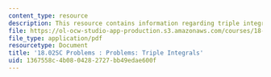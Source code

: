 ```yaml
---
content_type: resource
description: This resource contains information regarding triple integrals.
file: https://ol-ocw-studio-app-production.s3.amazonaws.com/courses/18-02sc-multivariable-calculus-fall-2010/1367558c4b0804282727bb49edae600f_MIT18_02SC_pb_74_quest.pdf
file_type: application/pdf
resourcetype: Document
title: '18.02SC Problems : Problems: Triple Integrals'
uid: 1367558c-4b08-0428-2727-bb49edae600f
---
```

